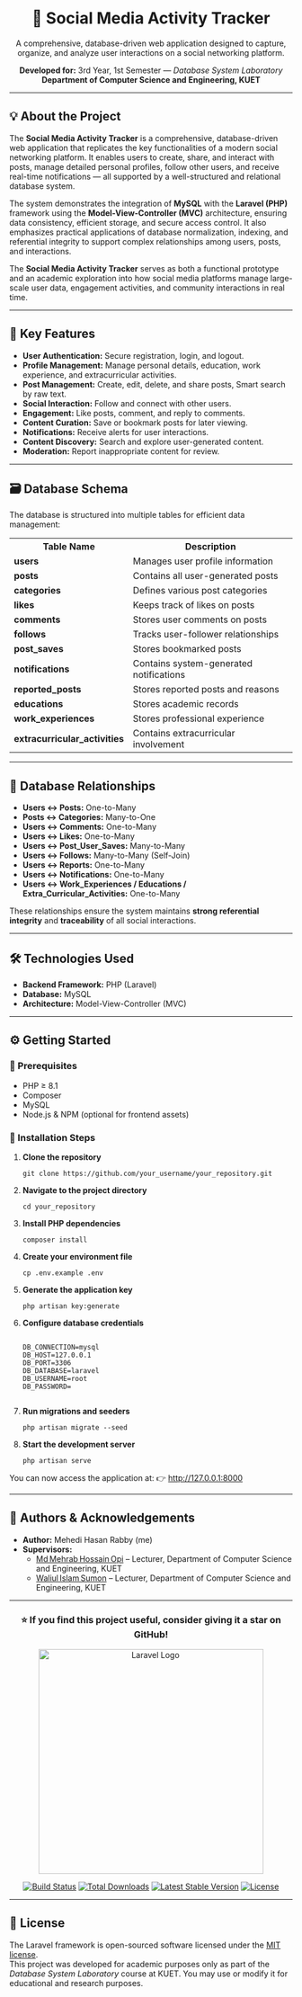 <h1 align="center">🧭 Social Media Activity Tracker</h1>

<p align="center">
  A comprehensive, database-driven web application designed to capture, organize, and analyze user interactions on a social networking platform.
</p>

<p align="center">
  <b>Developed for:</b> 3rd Year, 1st Semester — <i>Database System Laboratory</i> <br>
  <b>Department of Computer Science and Engineering, KUET</b>
</p>

<hr>

<h2>💡 About the Project</h2>

<p>
  The <b>Social Media Activity Tracker</b> is a comprehensive, database-driven web application that replicates the key functionalities of a modern social networking platform. 
  It enables users to create, share, and interact with posts, manage detailed personal profiles, follow other users, and receive real-time notifications — all supported by 
  a well-structured and relational database system.
</p>

<p>
  The system demonstrates the integration of <b>MySQL</b> with the <b>Laravel (PHP)</b> framework using the <b>Model-View-Controller (MVC)</b> architecture, ensuring 
  data consistency, efficient storage, and secure access control. It also emphasizes practical applications of database normalization, indexing, 
  and referential integrity to support complex relationships among users, posts, and interactions.
</p>

<p>
  The <b>Social Media Activity Tracker</b> serves as both a functional prototype and an academic exploration into how social media platforms manage 
  large-scale user data, engagement activities, and community interactions in real time.
</p>

<hr>

<h2>🚀 Key Features</h2>

<ul>
  <li><b>User Authentication:</b> Secure registration, login, and logout.</li>
  <li><b>Profile Management:</b> Manage personal details, education, work experience, and extracurricular activities.</li>
  <li><b>Post Management:</b> Create, edit, delete, and share posts, Smart search by raw text.</li>
  <li><b>Social Interaction:</b> Follow and connect with other users.</li>
  <li><b>Engagement:</b> Like posts, comment, and reply to comments.</li>
  <li><b>Content Curation:</b> Save or bookmark posts for later viewing.</li>
  <li><b>Notifications:</b> Receive alerts for user interactions.</li>
  <li><b>Content Discovery:</b> Search and explore user-generated content.</li>
  <li><b>Moderation:</b> Report inappropriate content for review.</li>
</ul>

<hr>

<h2>🗃️ Database Schema</h2>

<p>The database is structured into multiple tables for efficient data management:</p>

<table>
  <tr><th>Table Name</th><th>Description</th></tr>
  <tr><td><b>users</b></td><td>Manages user profile information</td></tr>
  <tr><td><b>posts</b></td><td>Contains all user-generated posts</td></tr>
  <tr><td><b>categories</b></td><td>Defines various post categories</td></tr>
  <tr><td><b>likes</b></td><td>Keeps track of likes on posts</td></tr>
  <tr><td><b>comments</b></td><td>Stores user comments on posts</td></tr>
  <tr><td><b>follows</b></td><td>Tracks user-follower relationships</td></tr>
  <tr><td><b>post_saves</b></td><td>Stores bookmarked posts</td></tr>
  <tr><td><b>notifications</b></td><td>Contains system-generated notifications</td></tr>
  <tr><td><b>reported_posts</b></td><td>Stores reported posts and reasons</td></tr>
  <tr><td><b>educations</b></td><td>Stores academic records</td></tr>
  <tr><td><b>work_experiences</b></td><td>Stores professional experience</td></tr>
  <tr><td><b>extracurricular_activities</b></td><td>Contains extracurricular involvement</td></tr>
</table>

<hr>

<h2>🔗 Database Relationships</h2>

<ul>
  <li><b>Users ↔ Posts:</b> One-to-Many</li>
  <li><b>Posts ↔ Categories:</b> Many-to-One</li>
  <li><b>Users ↔ Comments:</b> One-to-Many</li>
  <li><b>Users ↔ Likes:</b> One-to-Many</li>
  <li><b>Users ↔ Post_User_Saves:</b> Many-to-Many</li>
  <li><b>Users ↔ Follows:</b> Many-to-Many (Self-Join)</li>
  <li><b>Users ↔ Reports:</b> One-to-Many</li>
  <li><b>Users ↔ Notifications:</b> One-to-Many</li>
  <li><b>Users ↔ Work_Experiences / Educations / Extra_Curricular_Activities:</b> One-to-Many</li>
</ul>

<p>
  These relationships ensure the system maintains <b>strong referential integrity</b> and <b>traceability</b> of all social interactions.
</p>

<hr>

<h2>🛠️ Technologies Used</h2>

<ul>
  <li><b>Backend Framework:</b> PHP (Laravel)</li>
  <li><b>Database:</b> MySQL</li>
  <li><b>Architecture:</b> Model-View-Controller (MVC)</li>
</ul>

<hr>

<h2>⚙️ Getting Started</h2>

<h3>🧩 Prerequisites</h3>

<ul>
  <li>PHP ≥ 8.1</li>
  <li>Composer</li>
  <li>MySQL</li>
  <li>Node.js & NPM (optional for frontend assets)</li>
</ul>

<h3>🧰 Installation Steps</h3>

<ol>
  <li><b>Clone the repository</b>
    <pre><code>git clone https://github.com/your_username/your_repository.git</code></pre>
  </li>

  <li><b>Navigate to the project directory</b>
    <pre><code>cd your_repository</code></pre>
  </li>

  <li><b>Install PHP dependencies</b>
    <pre><code>composer install</code></pre>
  </li>

  <li><b>Create your environment file</b>
    <pre><code>cp .env.example .env</code></pre>
  </li>

  <li><b>Generate the application key</b>
    <pre><code>php artisan key:generate</code></pre>
  </li>

  <li><b>Configure database credentials</b>
    <pre><code>
DB_CONNECTION=mysql
DB_HOST=127.0.0.1
DB_PORT=3306
DB_DATABASE=laravel
DB_USERNAME=root
DB_PASSWORD=
    </code></pre>
  </li>

  <li><b>Run migrations and seeders</b>
    <pre><code>php artisan migrate --seed</code></pre>
  </li>

  <li><b>Start the development server</b>
    <pre><code>php artisan serve</code></pre>
  </li>
</ol>

<p>You can now access the application at:  
👉 <a href="http://127.0.0.1:8000" target="_blank">http://127.0.0.1:8000</a></p>

<hr>

<h2>👥 Authors & Acknowledgements</h2>

<ul>
  <li><b>Author:</b> Mehedi Hasan Rabby (me)</li>
  <li><b>Supervisors:</b>
  <ul>
    <li>
      <a href="https://www.linkedin.com/in/opi-brehampie/?originalSubdomain=bd" target="_blank">Md Mehrab Hossain Opi</a> – Lecturer, Department of Computer Science and Engineering, KUET
    </li>
    <li>
      <a href="https://www.linkedin.com/in/waliul034/?originalSubdomain=bd" target="_blank">Waliul Islam Sumon</a> – Lecturer, Department of Computer Science and Engineering, KUET
    </li>
  </ul>
</li>

</ul>

<hr>

<h3 align="center">⭐ If you find this project useful, consider giving it a star on GitHub!</h3>

<p align="center"><a href="https://laravel.com" target="_blank"><img src="https://raw.githubusercontent.com/laravel/art/master/logo-lockup/5%20SVG/2%20CMYK/1%20Full%20Color/laravel-logolockup-cmyk-red.svg" width="400" alt="Laravel Logo"></a></p>

<p align="center">
<a href="https://github.com/laravel/framework/actions"><img src="https://github.com/laravel/framework/workflows/tests/badge.svg" alt="Build Status"></a>
<a href="https://packagist.org/packages/laravel/framework"><img src="https://img.shields.io/packagist/dt/laravel/framework" alt="Total Downloads"></a>
<a href="https://packagist.org/packages/laravel/framework"><img src="https://img.shields.io/packagist/v/laravel/framework" alt="Latest Stable Version"></a>
<a href="https://packagist.org/packages/laravel/framework"><img src="https://img.shields.io/packagist/l/laravel/framework" alt="License"></a>
</p>

<hr>

<h2>🏁 License</h2>

<p>
  The Laravel framework is open-sourced software licensed under the <a href="https://opensource.org/licenses/MIT">MIT license</a>.<br>
  This project was developed for academic purposes only as part of the <i>Database System Laboratory</i> course at KUET.  
  You may use or modify it for educational and research purposes.
</p>
